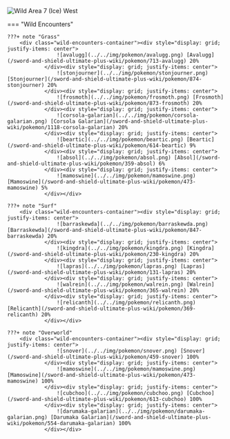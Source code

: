 <img src="../../img/routes/Wild Area 7 (Ice) West.png" alt="Wild Area 7 (Ice) West"/>

=== "Wild Encounters"


	???+ note "Grass"
		<div class="wild-encounters-container"><div style="display: grid; justify-items: center">
                    ![avalugg](../../img/pokemon/avalugg.png) [Avalugg](/sword-and-shield-ultimate-plus-wiki/pokemon/713-avalugg) 20%
                </div><div style="display: grid; justify-items: center">
                    ![stonjourner](../../img/pokemon/stonjourner.png) [Stonjourner](/sword-and-shield-ultimate-plus-wiki/pokemon/874-stonjourner) 20%
                </div><div style="display: grid; justify-items: center">
                    ![frosmoth](../../img/pokemon/frosmoth.png) [Frosmoth](/sword-and-shield-ultimate-plus-wiki/pokemon/873-frosmoth) 20%
                </div><div style="display: grid; justify-items: center">
                    ![corsola-galarian](../../img/pokemon/corsola-galarian.png) [Corsola Galarian](/sword-and-shield-ultimate-plus-wiki/pokemon/1118-corsola-galarian) 20%
                </div><div style="display: grid; justify-items: center">
                    ![beartic](../../img/pokemon/beartic.png) [Beartic](/sword-and-shield-ultimate-plus-wiki/pokemon/614-beartic) 9%
                </div><div style="display: grid; justify-items: center">
                    ![absol](../../img/pokemon/absol.png) [Absol](/sword-and-shield-ultimate-plus-wiki/pokemon/359-absol) 6%
                </div><div style="display: grid; justify-items: center">
                    ![mamoswine](../../img/pokemon/mamoswine.png) [Mamoswine](/sword-and-shield-ultimate-plus-wiki/pokemon/473-mamoswine) 5%
                </div></div>

	???+ note "Surf"
		<div class="wild-encounters-container"><div style="display: grid; justify-items: center">
                    ![barraskewda](../../img/pokemon/barraskewda.png) [Barraskewda](/sword-and-shield-ultimate-plus-wiki/pokemon/847-barraskewda) 20%
                </div><div style="display: grid; justify-items: center">
                    ![kingdra](../../img/pokemon/kingdra.png) [Kingdra](/sword-and-shield-ultimate-plus-wiki/pokemon/230-kingdra) 20%
                </div><div style="display: grid; justify-items: center">
                    ![lapras](../../img/pokemon/lapras.png) [Lapras](/sword-and-shield-ultimate-plus-wiki/pokemon/131-lapras) 20%
                </div><div style="display: grid; justify-items: center">
                    ![walrein](../../img/pokemon/walrein.png) [Walrein](/sword-and-shield-ultimate-plus-wiki/pokemon/365-walrein) 20%
                </div><div style="display: grid; justify-items: center">
                    ![relicanth](../../img/pokemon/relicanth.png) [Relicanth](/sword-and-shield-ultimate-plus-wiki/pokemon/369-relicanth) 20%
                </div></div>

	???+ note "Overworld"
		<div class="wild-encounters-container"><div style="display: grid; justify-items: center">
                    ![snover](../../img/pokemon/snover.png) [Snover](/sword-and-shield-ultimate-plus-wiki/pokemon/459-snover) 100%
                </div><div style="display: grid; justify-items: center">
                    ![mamoswine](../../img/pokemon/mamoswine.png) [Mamoswine](/sword-and-shield-ultimate-plus-wiki/pokemon/473-mamoswine) 100%
                </div><div style="display: grid; justify-items: center">
                    ![cubchoo](../../img/pokemon/cubchoo.png) [Cubchoo](/sword-and-shield-ultimate-plus-wiki/pokemon/613-cubchoo) 100%
                </div><div style="display: grid; justify-items: center">
                    ![darumaka-galarian](../../img/pokemon/darumaka-galarian.png) [Darumaka Galarian](/sword-and-shield-ultimate-plus-wiki/pokemon/554-darumaka-galarian) 100%
                </div></div>



